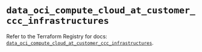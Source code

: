 # `data_oci_compute_cloud_at_customer_ccc_infrastructures`

Refer to the Terraform Registry for docs: [`data_oci_compute_cloud_at_customer_ccc_infrastructures`](https://registry.terraform.io/providers/oracle/oci/6.37.0/docs/data-sources/compute_cloud_at_customer_ccc_infrastructures).
